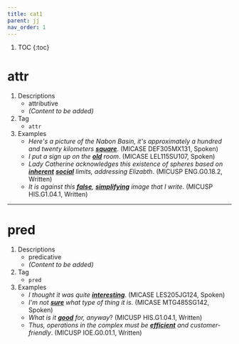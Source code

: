 ```yaml
---
title: cat1
parent: jj
nav_order: 1
---
```

1. TOC
{:toc}

# attr

1. Descriptions
    - attributive
    - *(Content to be added)*
2. Tag
    - `attr`
3. Examples
    - *Here's a picture of the Nabon Basin, it's approximately a hundred and twenty kilometers <ins>**square**</ins>*. (MICASE DEF305MX131, Spoken)
    - *I put a sign up on the <ins>**old**</ins> room*. (MICASE LEL115SU107, Spoken)
    - *Lady Catherine acknowledges this existence of spheres based on <ins>**inherent**</ins> <ins>**social**</ins> limits, addressing Elizabth*. (MICUSP ENG.G0.18.2, Written)
    - *It is against this <ins>**false**</ins>, <ins>**simplifying**</ins> image that I write*. (MICUSP HIS.G1.04.1, Written)

---

# pred

1. Descriptions
    - predicative
    - *(Content to be added)*
2. Tag
    - `pred`
3. Examples
    - *I thought it was quite <ins>**interesting**</ins>*. (MICASE LES205JG124, Spoken)
    - *I'm not <ins>**sure**</ins> what type of thing it is*. (MICASE MTG485SG142, Spoken)
    - *What is it <ins>**good**</ins> for, anyway*? (MICUSP HIS.G1.04.1, Written)
    - *Thus, operations in the complex must be <ins>**efficient**</ins> and customer-friendly*. (MICUSP IOE.G0.01.1, Written)
